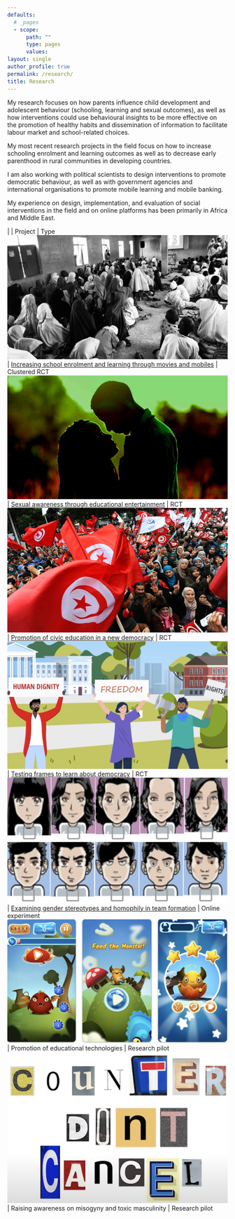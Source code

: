 ```yaml
---
defaults:
  # _pages
  - scope:
      path: ""
      type: pages
      values:
layout: single
author_profile: true
permalink: /research/
title: Research
---
```

 
My research focuses on how parents influence child development and adolescent behaviour (schooling, learning and sexual outcomes), as well as how interventions could use behavioural insights to be more effective on the promotion of healthy habits and dissemination of information to facilitate labour market and school-related choices.  
 
My most recent research projects in the field focus on how to increase schooling enrolment and learning outcomes as well as to decrease early parenthood in rural communities in developing countries.
 
I am also working with political scientists to design interventions to promote democratic behaviour, as well as with government agencies and international organisations to promote mobile learning and mobile banking.   
 
My experience on design, implementation, and evaluation of social interventions in the field and on online platforms has been primarily in Africa and Middle East.

| | Project | Type
![](/assets/images/movies-and-mobiles.jpeg) | [Increasing school enrolment and learning through movies and mobiles](https://www.socialscienceregistry.org/trials/3619)  | Clustered RCT
![](/assets/images/educational-entertainment.jpeg) | [Sexual awareness through educational entertainment](https://aspredicted.org/e4h8c.pdf) | RCT
![](/assets/images/learning-democracy.png) | [Promotion of civic education in a new democracy](https://www.socialscienceregistry.org/trials/4509) | RCT
![](/assets/images/prospect.png) | [Testing frames to learn about democracy](https://osf.io/qjrdz) | RCT
![](/assets/images/gender.png) | [Examining gender stereotypes and homophily in team formation](https://aspredicted.org/PZG_FHD) | Online experiment
![](/assets/images/edtech.png) | Promotion of educational technologies | Research pilot
![](/assets/images/counter.png) | Raising awareness on misogyny and toxic masculinity | Research pilot
